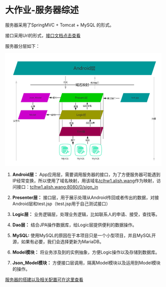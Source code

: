 # 大作业-服务器综述


服务器采用了SpringMVC + Tomcat + MySQL 的形式。  

接口采用Url的形式，[接口文档点击查看]()  

服务器分层如下：  

![代码分层](https://github.com/afshare/homework1/blob/master/otherFiles/server-1.png?raw=true)  

1. __Android层：__ App应用层，需要调用服务器的接口，为了方便服务器可能遇到IP经常变换，所以使用了域名映射，用该域名[tclhw1.alish.wang](tclhw1.alish.wang)作为映射，访问接口：[tclhw1.alish.wang:8080/0/sign_in](tclhw1.alish.wang:8080/0/sign_in)  

2. __Presenter层：__ 接口层，用于展示处理从Android传回或者传出的数据，对接Android层和test.jsp（test.jsp用于自己测试接口）  

3. __Logic层：__ 业务逻辑层，处理业务逻辑，比如联系人的申请、接受，查找等。  

4. __Dao层：__ 结合JPA操作数据库，给Logic层提供便利的数据操作。  

5. __MySQL:__ 使用MySQL的原因在于本项目只是一个小型项目，并且MySQL开源，如果有必要，我们会选择更新为MariaDB。  

6. __Model模块：__ 将业务涉及到的实例抽象，方便Logic操作以及存储到数据库。  

7. __Json\_Model模块：__ 方便接口层调用，隔离Model模块以及运用到Model模块的操作。  

[服务器的搭建以及相关配置可在这里查看]()  
